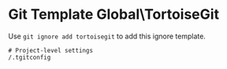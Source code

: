 Git Template Global\TortoiseGit
===

Use `git ignore add tortoisegit` to add this ignore template.

```
# Project-level settings
/.tgitconfig
```
